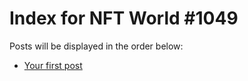 # Index for NFT World #1049
Posts will be displayed in the order below:

- [Your first post](./001-first.md)

